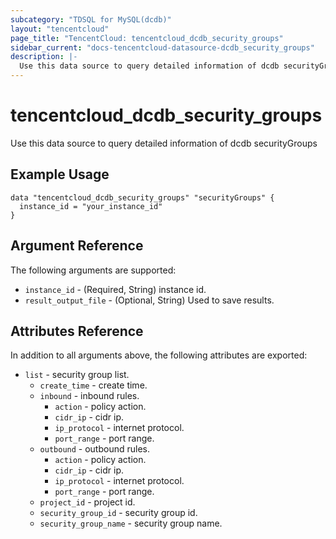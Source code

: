 ```yaml
---
subcategory: "TDSQL for MySQL(dcdb)"
layout: "tencentcloud"
page_title: "TencentCloud: tencentcloud_dcdb_security_groups"
sidebar_current: "docs-tencentcloud-datasource-dcdb_security_groups"
description: |-
  Use this data source to query detailed information of dcdb securityGroups
---
```


# tencentcloud_dcdb_security_groups

Use this data source to query detailed information of dcdb securityGroups

## Example Usage

```hcl
data "tencentcloud_dcdb_security_groups" "securityGroups" {
  instance_id = "your_instance_id"
}
```

## Argument Reference

The following arguments are supported:

* `instance_id` - (Required, String) instance id.
* `result_output_file` - (Optional, String) Used to save results.

## Attributes Reference

In addition to all arguments above, the following attributes are exported:

* `list` - security group list.
  * `create_time` - create time.
  * `inbound` - inbound rules.
    * `action` - policy action.
    * `cidr_ip` - cidr ip.
    * `ip_protocol` - internet protocol.
    * `port_range` - port range.
  * `outbound` - outbound rules.
    * `action` - policy action.
    * `cidr_ip` - cidr ip.
    * `ip_protocol` - internet protocol.
    * `port_range` - port range.
  * `project_id` - project id.
  * `security_group_id` - security group id.
  * `security_group_name` - security group name.


